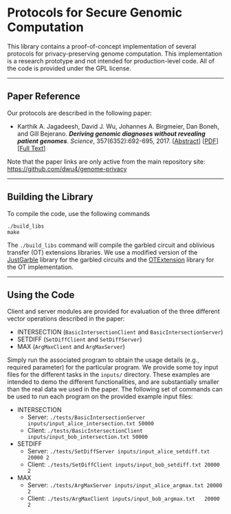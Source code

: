 # Protocols for Secure Genomic Computation

This library contains a proof-of-concept implementation of several protocols for
privacy-preserving genome computation. This implementation is a research prototype and not intended
for production-level code.
All of the code is provided under the GPL license.

--------------------------------
Paper Reference
--------------------------------

Our protocols are described in the following paper:
* Karthik A. Jagadeesh, David J. Wu, Johannes A. Birgmeier, Dan Boneh, and Gill Bejerano.
  **_Deriving genomic diagnoses without revealing patient genomes_**.
  *Science*, 357(6352):692-695, 2017.
  \[[Abstract](http://science.sciencemag.org/cgi/content/abstract/357/6352/692?ijkey=QfLj2XCXHf3Ww&keytype=ref&siteid=sci)\]
  \[[PDF](http://science.sciencemag.org/cgi/rapidpdf/357/6352/692?ijkey=QfLj2XCXHf3Ww&keytype=ref&siteid=sci)\]
  [\[Full Text](http://science.sciencemag.org/cgi/content/full/357/6352/692?ijkey=QfLj2XCXHf3Ww&keytype=ref&siteid=sci)\]

Note that the paper links are only active from the main repository
site: https://github.com/dwu4/genome-privacy

--------------------------------
Building the Library
--------------------------------

To compile the code, use the following commands
    
    ./build_libs
    make

The `./build_libs` command will compile the garbled circuit and oblivious transfer (OT)
extensions libraries. We use a modified version of the 
[JustGarble](https://github.com/irdan/justGarble) library for the garbled circuits
and the [OTExtension](https://github.com/encryptogroup/OTExtension) library for
the OT implementation.

--------------------------------
Using the Code
--------------------------------

Client and server modules are provided for evaluation of the three different
vector operations described in the paper:
* INTERSECTION (`BasicIntersectionClient` and `BasicIntersectionServer`)
* SETDIFF (`SetDiffClient` and `SetDiffServer`)
* MAX (`ArgMaxClient` and `ArgMaxServer`)

Simply run the associated program to obtain the usage details (e.g., required
parameter) for the particular program. We provide some toy input files for the
different tasks in the `inputs/` directory. These examples are intended to
demo the different functionalities, and are substantially smaller than the real
data we used in the paper. The following set of commands can be used to run
each program on the provided example input files:
* INTERSECTION
  * Server: `./tests/BasicIntersectionServer inputs/input_alice_intersection.txt 50000`
  * Client: `./tests/BasicIntersectionClient inputs/input_bob_intersection.txt 50000`
* SETDIFF
  * Server: `./tests/SetDiffServer inputs/input_alice_setdiff.txt 20000 2`
  * Client: `./tests/SetDiffClient inputs/input_bob_setdiff.txt 20000 2`
* MAX
  * Server: `./tests/ArgMaxServer inputs/input_alice_argmax.txt 20000 2`
  * Client: `./tests/ArgMaxClient inputs/input_bob_argmax.txt   20000 2`

